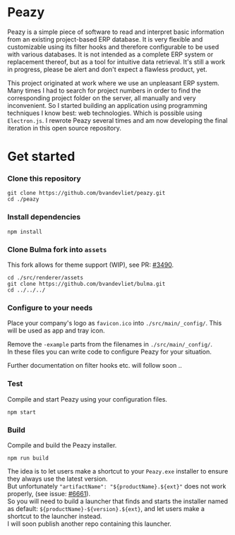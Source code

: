 # Peazy

Peazy is a simple piece of software to read and interpret basic information from an existing project-based ERP database. It is very flexible and customizable using its filter hooks and therefore configurable to be used with various databases. It is not intended as a complete ERP system or replacement thereof, but as a tool for intuitive data retrieval. It's still a work in progress, please be alert and don't expect a flawless product, yet.

This project originated at work where we use an unpleasant ERP system. Many times I had to search for project numbers in order to find the corresponding project folder on the server, all manually and very inconvenient. So I started building an application using programming techniques I know best: web technologies. Which is possible using `Electron.js`. I rewrote Peazy several times and am now developing the final iteration in this open source repository.

# Get started

### Clone this repository
```
git clone https://github.com/bvandevliet/peazy.git
cd ./peazy
```

### Install dependencies
```
npm install
```

### Clone Bulma fork into `assets`
This fork allows for theme support (WIP), see PR: [#3490](https://github.com/jgthms/bulma/pull/3490).
```
cd ./src/renderer/assets
git clone https://github.com/bvandevliet/bulma.git
cd ../../../
```

### Configure to your needs
Place your company's logo as `favicon.ico` into `./src/main/_config/`.
This will be used as app and tray icon.

Remove the `-example` parts from the filenames in `./src/main/_config/`.  
In these files you can write code to configure Peazy for your situation.

Further documentation on filter hooks etc. will follow soon ..

### Test
Compile and start Peazy using your configuration files.
```
npm start
```

### Build
Compile and build the Peazy installer.
```
npm run build
```
The idea is to let users make a shortcut to your `Peazy.exe` installer to ensure they always use the latest version.  
But unfortunately `"artifactName": "${productName}.${ext}"` does not work properly, (see issue: [#6661](https://github.com/electron-userland/electron-builder/issues/6661)).  
So you will need to build a launcher that finds and starts the installer named as default: `${productName}-${version}.${ext}`, and let users make a shortcut to the launcher instead.  
I will soon publish another repo containing this launcher.
